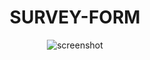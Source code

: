 <div align="center">

# SURVEY-FORM

</div>

<div align = "center">
<img width="" height = "" src="./screen.png" alt="screenshot" />
</div>
